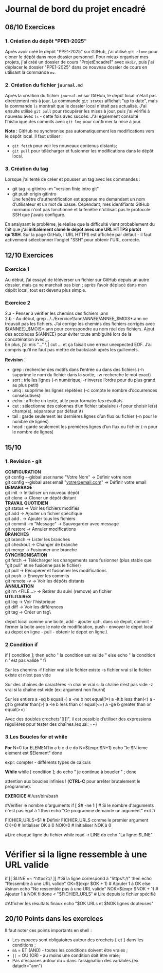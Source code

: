 # Journal de bord du projet encadré
## 06/10 Exercices

### 1. Création du dépôt "PPE1-2025"
Après avoir créé le dépôt "PPE1-2025" sur GitHub, j'ai utilisé `git clone` pour cloner le dépôt dans mon dossier personnel. Pour mieux organiser mes projets, j'ai créé un dossier de cours "ProjetEncadre1" avec `mkdir`, puis j'ai déplacer le dossier "PPE1-2025" dans ce nouveau dossier de cours en utilisant la commande `mv`.

### 2. Création du fichier `journal.md`
Après la création du fichier `journal.md` sur GitHub, le dépôt local n'était pas directement mis à jour. La commande `git status` affichait "up to date", mais la commande `ls` montrait que le dossier local n'était pas actualisé. J'ai ensuite utilisé `git pull` pour récupérer les mises à jour, puis j'ai vérifié à nouveau avec `ls` - cette fois avec succès. J'ai également consulté l'historique des commits avec `git log` pour confirmer la mise à jour.

**Note :** GitHub ne synchronise pas automatiquement les modifications vers le dépôt local. Il faut utiliser :
- `git fetch` pour voir les nouveaux contenus distants;
- `git pull` pour télécharger et fusionner les modifications dans le dépôt local.
  
### 3. Création du tag
Lorsque j'ai tenté de créer et pousser un tag avec les commandes :
- git tag -a gitintro -m "version finie intro git"
- git push origin gitintro\
Une fenêtre d'authentification est apparue me demandant un nom d'utilisateur et un mot de passe. Cependant, mes identifiants GitHub normaux n'ont pas fonctionné et la fenêtre n'utilisait pas le protocole SSH que j'avais configuré.

En analysant le problème, je réalise que la difficulté vient probablement du fait que **j'ai initialement cloné le dépôt avec une URL HTTPS plutôt qu'SSH**. Sur la page GitHub, l'URL HTTPS est affichée par défaut - il faut activement sélectionner l'onglet "SSH" pour obtenir l'URL correcte. 

## 12/10 Exercices
### Exercice 1
Au début, j’ai essayé de téléverser un fichier sur GitHub depuis un autre dossier, mais ça ne marchait pas bien ; après l’avoir déplacé dans mon dépôt local, tout est devenu plus simple.
### Exercice 2
2.a - Penser à vérifier les chemins des fichiers .ann\
2.b - Au début, grep ../../Exercice1/ann/$ANNEE/$ANNEE_$MOIS*.ann ne trouvait pas les fichiers. J’ai corrige les chemins des fichiers corrigés avec ${ANNEE}_$MOIS*.ann pour correspondre au nom réel des fichiers. Ajout des accolades ${ANNEE} pour éviter toute ambiguïté lors de la concaténation avec _. \
En plus, j’ai mis "..." \ | cut ... et ça faisait une erreur unexpected EOF. J’ai compris qu’il ne faut pas mettre de backslash après les guillemets.

**Revision**：
- grep : recherche des motifs dans l’entrée ou dans des fichiers (-h supprime le nom du fichier dans la sortie, -w recherche le mot exact)
- sort : trie les lignes (-n numérique, -r inverse l’ordre pour du plus grand au plus petit)
- uniq : supprime les lignes répétées (-c compte le nombre d’occurrences consécutives)
- echo : affiche un texte, utile pour formater les résultats
- cut : sélectionne des colonnes d’un fichier tabulaire (-f pour choisir le(s) champ(s), séparateur par défaut \t)
- tail : garde seulement les dernières lignes d’un flux ou fichier (-n pour le nombre de lignes)
- head : garde seulement les premières lignes d’un flux ou fichier (-n pour le nombre de lignes)

## 15/10
### 1. Revision - git
**CONFIGURATION**\
git config --global user.name "Votre Nom" → Définir votre nom\
git config --global user.email "votre@email.com" → Définir votre email\
**DÉMARRAGE**\
git init → Initialiser un nouveau dépôt\
git clone <url> → Cloner un dépôt distant\
**TRAVAIL QUOTIDIEN**\
git status → Voir les fichiers modifiés\
git add <fichier> → Ajouter un fichier spécifique\
git add . → Ajouter tous les fichiers\
git commit -m "Message" → Sauvegarder avec message\
git restore <fichier> → Annuler modifications\
**BRANCHES**\
git branch → Lister les branches\
git checkout <branche> → Changer de branche\
git merge <branche> → Fusionner une branche\
**SYNCHRONISATION**\
git fetch → Télécharger les changements sans fusionner (plus stable que "git pull" et ne fusionne pas le fichier)\
git pull → Récupérer et fusionner les modifications\
git push → Envoyer les commits\
git remote -v → Voir les dépôts distants\
**ANNULATION**\
git rm <FILE...> → Retirer du suivi (remove) un fichier\
**UTILITAIRES**\
git log → Voir l'historique\
git diff → Voir les différences\
git tag <nom> → Créer un tag\

depot local comme une boite, add - ajouter qch. dans ce depot, commit - fermer la boite avec le note de modification, push - envoyer le depot local au depot en ligne - pull - obtenir le depot en ligne.\

### 2.Condition if
if [ condition ]; then
echo " la condition est valide "
else
echo " la condition n ’ est pas valide "
fi

Sur les chemins
-f fichier vrai si le fichier existe
-s fichier vrai si le fichier existe et n’est pas vide

Sur des chaînes de caractères
-n chaine vrai si la chaîne n’est pas vide
-z vrai si la chaîne est vide (ex: argument non fourni)

Sur les entiers
a -eq b equal(=)
a -ne b not equal(!=)
a -lt b less than(<)
a -gt b greater than(>)
a -le b less than or equal(<=)
a -ge b greater than or equal(>=)

Avec des doubles crochets"[[]]", il est possible d’utiliser des expressions régulières pour tester des chaînes.(equal: =~)

### 3.Les Boucles for et while

**For**
N=0
for ELEMENTin a b c d e
do
   N=$(expr $N+1)
   echo "le $N ieme element est $Element"
done

expr: compter - différents types de calculs

**While**
while [ condition ];
do
echo " je continue à boucler " ;
done

attention aux boucles infinies ! (**CTRL-C** pour arrêter brutalement le programme).

**EXERCICE**
#!/usr/bin/bash

#Vérifier le nombre d'arguments
if [ $# -ne 1 ]  # Si le nombre d'arguments n'est pas égal à 1
then
  echo "Ce programme demande un argument"
  exit
fi

FICHIER_URLS=$1  # Définir FICHIER_URLS comme le premier argument
OK=0             # Initialiser OK à 0
NOK=0            # Initialiser NOK à 0

#Lire chaque ligne du fichier
while read -r LINE
do
  echo "La ligne: $LINE"

  # Vérifier si la ligne ressemble à une URL valide
  if [[ $LINE =~ ^https?:// ]] # Si la ligne correspond à "https?://"
  then
    echo "Ressemble à une URL valide"
    OK=$(expr $OK + 1)  # Ajouter 1 à OK
  else #sinon
    echo "Ne ressemble pas à une URL valide"
    NOK=$(expr $NOK + 1)  # Ajouter 1 à NOK
  fi
done < "$FICHIER_URLS"  # Lire depuis le fichier spécifié

#Afficher les résultats finaux
echo "$OK URLs et $NOK lignes douteuses"

## 20/10 Points dans les exercices
Il faut noter ces points importants en shell :
- Les espaces sont obligatoires autour des crochets `[` et `]` dans les conditions ;
- `&&` = ET (AND) - toutes les conditions doivent être vraies ;
- `||` = OU (OR) - au moins une condition doit être vraie;
- Pas d'espaces autour du `=` dans l'assignation des variables.(ex. datadir="ann")


